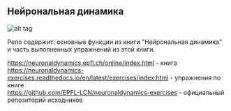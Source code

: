 ## Нейрональная динамика

![alt tag](https://neuronaldynamics.epfl.ch/img/cover.jpg "book")  

Репо содержит: основные функции из книги "Нейрональная динамика" и часть выполненных упражнений из этой книги.  
  
https://neuronaldynamics.epfl.ch/online/index.html - книга  
https://neuronaldynamics-exercises.readthedocs.io/en/latest/exercises/index.html - упражнения по книге  
https://github.com/EPFL-LCN/neuronaldynamics-exercises - официальный репозиторий исходников  

